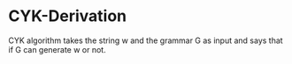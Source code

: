 # CYK-Derivation
CYK algorithm takes the string w and the grammar G as input and says that if G can generate w or not.
